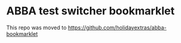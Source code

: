 # ABBA test switcher bookmarklet

This repo was moved to https://github.com/holidayextras/abba-bookmarklet
